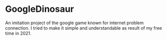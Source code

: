 # GoogleDinosaur
An imitation project of the google game known for internet problem connection. I tried to make it simple and understandable as result of my free time in 2021.
